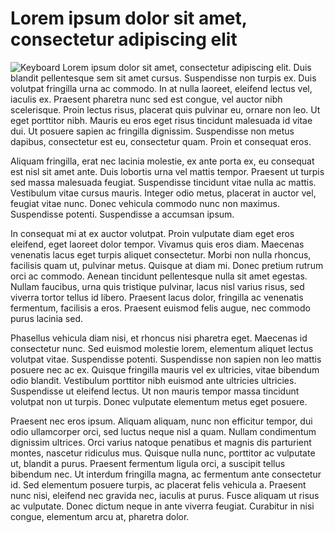 # Lorem ipsum dolor sit amet, consectetur adipiscing elit
![Keyboard](https://images.unsplash.com/photo-1598344815973-e4775fc0c6c1?ixlib=rb-1.2.1&ixid=eyJhcHBfaWQiOjEyMDd9&auto=format&fit=crop&w=1063&q=80 "Photo by Md Mahdi on Unsplash")
Lorem ipsum dolor sit amet, consectetur adipiscing elit. Duis blandit pellentesque sem sit amet cursus. Suspendisse non turpis ex. Duis volutpat fringilla urna ac commodo. In at nulla laoreet, eleifend lectus vel, iaculis ex. Praesent pharetra nunc sed est congue, vel auctor nibh scelerisque. Proin lectus risus, placerat quis pulvinar eu, ornare non leo. Ut eget porttitor nibh. Mauris eu eros eget risus tincidunt malesuada id vitae dui. Ut posuere sapien ac fringilla dignissim. Suspendisse non metus dapibus, consectetur est eu, consectetur quam. Proin et consequat eros.

Aliquam fringilla, erat nec lacinia molestie, ex ante porta ex, eu consequat est nisl sit amet ante. Duis lobortis urna vel mattis tempor. Praesent ut turpis sed massa malesuada feugiat. Suspendisse tincidunt vitae nulla ac mattis. Vestibulum vitae cursus mauris. Integer odio metus, placerat in auctor vel, feugiat vitae nunc. Donec vehicula commodo nunc non maximus. Suspendisse potenti. Suspendisse a accumsan ipsum.

In consequat mi at ex auctor volutpat. Proin vulputate diam eget eros eleifend, eget laoreet dolor tempor. Vivamus quis eros diam. Maecenas venenatis lacus eget turpis aliquet consectetur. Morbi non nulla rhoncus, facilisis quam ut, pulvinar metus. Quisque at diam mi. Donec pretium rutrum orci ac commodo. Aenean tincidunt pellentesque nulla sit amet egestas. Nullam faucibus, urna quis tristique pulvinar, lacus nisl varius risus, sed viverra tortor tellus id libero. Praesent lacus dolor, fringilla ac venenatis fermentum, facilisis a eros. Praesent euismod felis augue, nec commodo purus lacinia sed.

Phasellus vehicula diam nisi, et rhoncus nisi pharetra eget. Maecenas id consectetur nunc. Sed euismod molestie lorem, elementum aliquet lectus volutpat vitae. Suspendisse potenti. Suspendisse non sapien non leo mattis posuere nec ac ex. Quisque fringilla mauris vel ex ultricies, vitae bibendum odio blandit. Vestibulum porttitor nibh euismod ante ultricies ultricies. Suspendisse ut eleifend lectus. Ut non mauris tempor massa tincidunt volutpat non ut turpis. Donec vulputate elementum metus eget posuere.

Praesent nec eros ipsum. Aliquam aliquam, nunc non efficitur tempor, dui odio ullamcorper orci, sed luctus neque nisl a quam. Nullam condimentum dignissim ultrices. Orci varius natoque penatibus et magnis dis parturient montes, nascetur ridiculus mus. Quisque nulla nunc, porttitor ac vulputate ut, blandit a purus. Praesent fermentum ligula orci, a suscipit tellus bibendum nec. Ut interdum fringilla magna, ac fermentum ante consectetur id. Sed elementum posuere turpis, ac placerat felis vehicula a. Praesent nunc nisi, eleifend nec gravida nec, iaculis at purus. Fusce aliquam ut risus ac vulputate. Donec dictum neque in ante viverra feugiat. Curabitur in nisi congue, elementum arcu at, pharetra dolor.
